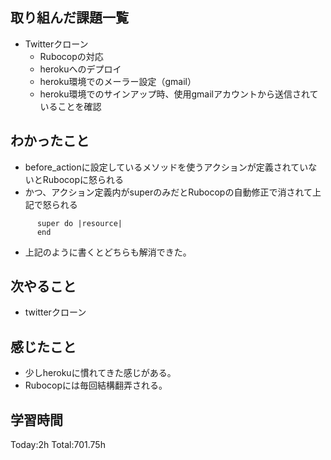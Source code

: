 ## 取り組んだ課題一覧
- Twitterクローン
  - Rubocopの対応
  - herokuへのデプロイ
  - heroku環境でのメーラー設定（gmail）
  - heroku環境でのサインアップ時、使用gmailアカウントから送信されていることを確認

## わかったこと
- before_actionに設定しているメソッドを使うアクションが定義されていないとRubocopに怒られる
- かつ、アクション定義内がsuperのみだとRubocopの自動修正で消されて上記で怒られる  
```
      super do |resource|
      end
```
- 上記のように書くとどちらも解消できた。

## 次やること
- twitterクローン　

## 感じたこと
- 少しherokuに慣れてきた感じがある。
- Rubocopには毎回結構翻弄される。
  
## 学習時間
Today:2h
Total:701.75h